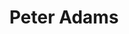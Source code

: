 ---
avatar: /images/people/peter-adams.jpg
avatar_small: /images/people/peter-adams_small.jpg
bio: Photographer in Silicon Valley of Faces of Open Source, an on-going photographic
  documentation of people behind the development and advancement of the open source
  revolution.
gplus: null
homepage: http://www.peteradamsphoto.com
instagram: https://instagram.com/peteradamsphoto
linkedin: null
title: Peter Adams
twitter: https://twitter.com/facesopensource
type: guest
username: peter-adams
youtube: null
---